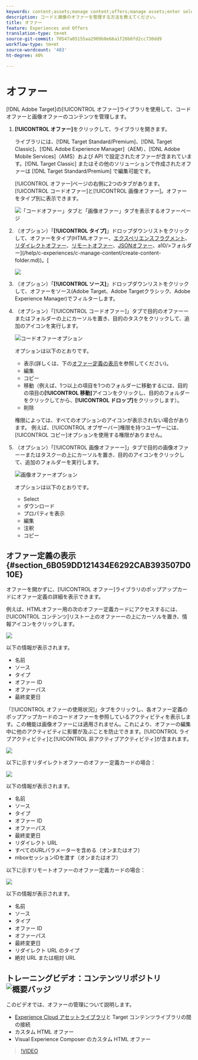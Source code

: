 ```yaml
---
keywords: content;assets;manage content;offers;manage assets;enter selection mode;selection mode
description: コードと画像のオファーを管理する方法を教えてください。
title: オファー
feature: Experiences and Offers
translation-type: tm+mt
source-git-commit: 70547a05155aa2909b0e66a1f26b0fd2cc730dd9
workflow-type: tm+mt
source-wordcount: '483'
ht-degree: 40%

---
```



# オファー

[!DNL Adobe Target]の[!UICONTROL オファー]ライブラリを使用して、コードオファーと画像オファーのコンテンツを管理します。

1. **[!UICONTROL オファー]**&#x200B;をクリックして、ライブラリを開きます。

   ライブラリには、[!DNL Target Standard/Premium]、[!DNL Target Classic]、[!DNL Adobe Experience Manager]（AEM）、[!DNL Adobe Mobile Services]（AMS）および API で設定されたオファーが含まれています。[!DNL Target Classic] またはその他のソリューションで作成されたオファーは [!DNL Target Standard/Premium] で編集可能です。

   [!UICONTROL オファー]ページの右側に2つのタブがあります。[!UICONTROL コードオファー]と[!UICONTROL 画像オファー]。オファーをタイプ別に表示できます。

   ![「コードオファー」タブと「画像オファー」タブを表示するオファーページ](/help/c-experiences/c-manage-content/assets/offers-page.png)

1. （オプション）「**[!UICONTROL タイプ]**」ドロップダウンリストをクリックして、オファーをタイプ(HTMLオファー、[エクスペリエンスフラグメント](/help/c-experiences/c-manage-content/aem-experience-fragments.md)、[リダイレクトオファー](/help/c-experiences/c-manage-content/offer-redirect.md)、[リモートオファー](/help/c-experiences/c-manage-content/about-remote-offers.md)、[JSONオファー](/help/c-experiences/c-manage-content/create-json-offer.md)、a10/>フォルダー](/help/c-experiences/c-manage-content/create-content-folder.md))。[

   ![](assets/offers_filter.png)

1. （オプション）「**[!UICONTROL ソース]**」ドロップダウンリストをクリックして、オファーをソース(Adobe Target、Adobe Targetクラシック、Adobe Experience Manager)でフィルターします。

1. （オプション）「[!UICONTROL コードオファー]」タブで目的のオファーーまたはフォルダーの上にカーソルを置き、目的のタスクをクリックして、追加のアイコンを実行します。

   ![コードオファーオプション](assets/offer-picker-large.png)

   オプションは以下のとおりです。

   * 表示(詳しくは、下の[オファー定義の表示](#section_6B059DD121434E6292CAB393507D010E)を参照してください)。
   * 編集
   * コピー
   * 移動（例えば、1つ以上の項目を1つのフォルダーに移動するには、目的の項目の&#x200B;**[!UICONTROL 移動]**&#x200B;アイコンをクリックし、目的のフォルダーをクリックしてから、**[!UICONTROL ドロップ]**&#x200B;をクリックします）。
   * 削除

   権限によっては、すべてのオプションのアイコンが表示されない場合があります。 例えば、[!UICONTROL オブザーバー]権限を持つユーザーには、[!UICONTROL コピー]オプションを使用する権限がありません。

1. （オプション）「[!UICONTROL 画像オファーー]」タブで目的の画像オファーーまたはタスクーの上にカーソルを置き、目的のアイコンをクリックして、追加のフォルダーを実行します。

   ![画像オファーオプション](/help/c-experiences/c-manage-content/assets/image-offers-icons.png)

   オプションは以下のとおりです。

   * Select
   * ダウンロード
   * プロパティを表示
   * 編集
   * 注釈
   * コピー

## オファー定義の表示{#section_6B059DD121434E6292CAB393507D010E}

オファーを開かずに、[!UICONTROL オファー]ライブラリのポップアップカードにオファー定義の詳細を表示できます。

例えば、HTMLオファー用の次のオファー定義カードにアクセスするには、[!UICONTROL コンテンツ]リストー上のオファーーの上にカーソルを置き、情報アイコンをクリックします。

![](assets/offer-card-html.png)

以下の情報が表示されます。

* 名前
* ソース
* タイプ
* オファー ID
* オファーパス
* 最終変更日

「[!UICONTROL オファーの使用状況]」タブをクリックし、各オファー定義のポップアップカードのコードオファーを参照しているアクティビティを表示します。この機能は画像オファーには適用されません。これにより、オファーの編集中に他のアクティビティに影響が及ぶことを防止できます。[!UICONTROL ライブアクティビティ]と[!UICONTROL 非アクティブアクティビティ]が含まれます。

![](assets/offer-card-usage.png)

以下に示すリダイレクトオファーのオファー定義カードの場合：

![](assets/offer-card-redirect.png)

以下の情報が表示されます。

* 名前
* ソース
* タイプ
* オファー ID
* オファーパス
* 最終変更日
* リダイレクト URL
* すべてのURLパラメーターを含める（オンまたはオフ）
* mboxセッションIDを渡す（オンまたはオフ）

以下に示すリモートオファーのオファー定義カードの場合：

![](assets/offer-card-remote.png)

以下の情報が表示されます。

* 名前
* ソース
* タイプ
* オファー ID
* オファーパス
* 最終変更日
* リダイレクト URL のタイプ
* 絶対 URL または相対 URL

## トレーニングビデオ：コンテンツリポジトリ  ![概要バッジ](/help/assets/overview.png)

このビデオでは、オファーの管理について説明します。

* [Experience Cloud アセットライブラリ](https://experienceleague.adobe.com/docs/core-services/interface/assets/creative-cloud.html)と Target コンテンツライブラリの間の接続
* カスタム HTML オファー
* Visual Experience Composer のカスタム HTML オファー

>[!VIDEO](https://video.tv.adobe.com/v/17387)